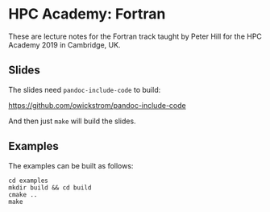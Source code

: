 HPC Academy: Fortran
====================

These are lecture notes for the Fortran track taught by Peter Hill for
the HPC Academy 2019 in Cambridge, UK.

Slides
------

The slides need `pandoc-include-code` to build:

https://github.com/owickstrom/pandoc-include-code

And then just `make` will build the slides.

Examples
--------

The examples can be built as follows:

    cd examples
    mkdir build && cd build
    cmake ..
    make
